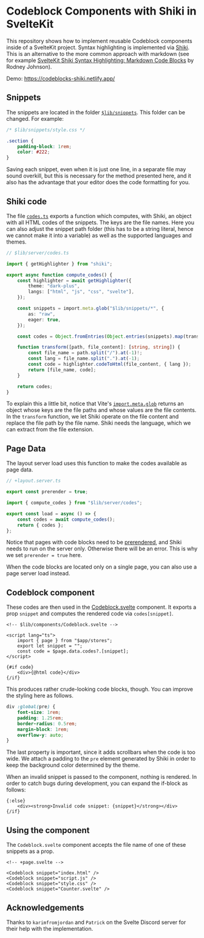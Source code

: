# Codeblock Components with Shiki in SvelteKit

This repository shows how to implement reusable Codeblock components inside of a SvelteKit project. Syntax highlighting is implemented via [Shiki](https://github.com/shikijs/shiki). This is an alternative to the more common approach with markdown (see for example [SvelteKit Shiki Syntax Highlighting: Markdown Code Blocks](https://rodneylab.com/sveltekit-shiki-syntax-highlighting/) by Rodney Johnson).

Demo: https://codeblocks-shiki.netlify.app/

## Snippets

The snippets are located in the folder [`$lib/snippets`](https://github.com/ScriptRaccoon/codeblocks/tree/main/src/lib/snippets). This folder can be changed. For example:

```css
/* $lib/snippets/style.css */

.section {
    padding-block: 1rem;
    color: #222;
}
```

Saving each snippet, even when it is just one line, in a separate file may sound overkill, but this is necessary for the method presented here, and it also has the advantage that your editor does the code formatting for you.

## Shiki code

The file [`codes.ts`](https://github.com/ScriptRaccoon/codeblocks/tree/main/src/lib/server/codes.ts) exports a function which computes, with Shiki, an object with all HTML codes of the snippets. The keys are the file names. Here you can also adjust the snippet path folder (this has to be a string literal, hence we cannot make it into a variable) as well as the supported languages and themes.

```typescript
// $lib/server/codes.ts

import { getHighlighter } from "shiki";

export async function compute_codes() {
    const highlighter = await getHighlighter({
        theme: "dark-plus",
        langs: ["html", "js", "css", "svelte"],
    });

    const snippets = import.meta.glob("$lib/snippets/*", {
        as: "raw",
        eager: true,
    });

    const codes = Object.fromEntries(Object.entries(snippets).map(transform));

    function transform([path, file_content]: [string, string]) {
        const file_name = path.split("/").at(-1)!;
        const lang = file_name.split(".").at(-1);
        const code = highlighter.codeToHtml(file_content, { lang });
        return [file_name, code];
    }

    return codes;
}
```

To explain this a little bit, notice that Vite's [`import.meta.glob`](https://vitejs.dev/guide/features.html) returns an object whose keys are the file paths and whose values are the file contents. In the `transform` function, we let Shiki operate on the file content and replace the file path by the file name. Shiki needs the language, which we can extract from the file extension.

## Page Data

The layout server load uses this function to make the codes available as page data.

```typescript
// +layout.server.ts

export const prerender = true;

import { compute_codes } from "$lib/server/codes";

export const load = async () => {
    const codes = await compute_codes();
    return { codes };
};
```

Notice that pages with code blocks need to be [prerendered](https://kit.svelte.dev/docs/glossary#prerendering), and Shiki needs to run on the server only. Otherwise there will be an error. This is why we set `prerender = true` here.

When the code blocks are located only on a single page, you can also use a page server load instead.

## Codeblock component

These codes are then used in the [Codeblock.svelte](https://github.com/ScriptRaccoon/codeblocks/blob/main/src/lib/components/Codeblock.svelte) component. It exports a prop `snippet` and computes the rendered code via `codes[snippet]`.

```svelte
<!-- $lib/components/Codeblock.svelte -->

<script lang="ts">
    import { page } from "$app/stores";
    export let snippet = "";
    const code = $page.data.codes?.[snippet];
</script>

{#if code}
    <div>{@html code}</div>
{/if}
```

This produces rather crude-looking code blocks, though. You can improve the styling here as follows.

```css
div :global(pre) {
    font-size: 1rem;
    padding: 1.25rem;
    border-radius: 0.5rem;
    margin-block: 1rem;
    overflow-y: auto;
}
```

The last property is important, since it adds scrollbars when the code is too wide. We attach a padding to the `pre` element generated by Shiki in order to keep the background color determined by the theme.

When an invalid snippet is passed to the component, nothing is rendered. In order to catch bugs during development, you can expand the if-block as follows:

```svelte
{:else}
    <div><strong>Invalid code snippet: {snippet}</strong></div>
{/if}
```

## Using the component

The `Codeblock.svelte` component accepts the file name of one of these snippets as a prop.

```svelte
<!-- +page.svelte -->

<Codeblock snippet="index.html" />
<Codeblock snippet="script.js" />
<Codeblock snippet="style.css" />
<Codeblock snippet="Counter.svelte" />
```

## Acknowledgements

Thanks to `karimfromjordan` and `Patrick` on the Svelte Discord server for their help with the implementation.
